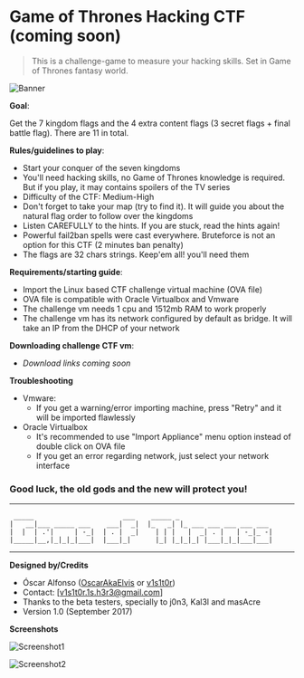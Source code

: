 # Game of Thrones Hacking CTF (coming soon)

> This is a challenge-game to measure your hacking skills. Set in Game of Thrones fantasy world.

![Banner]

**Goal**:

Get the 7 kingdom flags and the 4 extra content flags (3 secret flags + final battle flag). There are 11 in total.

**Rules/guidelines to play**:

 - Start your conquer of the seven kingdoms
 - You'll need hacking skills, no Game of Thrones knowledge is required. But if you play, it may contains spoilers of the TV series
 - Difficulty of the CTF: Medium-High
 - Don't forget to take your map (try to find it). It will guide you about the natural flag order to follow over the kingdoms
 - Listen CAREFULLY to the hints. If you are stuck, read the hints again!
 - Powerful fail2ban spells were cast everywhere. Bruteforce is not an option for this CTF (2 minutes ban penalty)
 - The flags are 32 chars strings. Keep'em all! you'll need them

**Requirements/starting guide**:

 - Import the Linux based CTF challenge virtual machine (OVA file)
 - OVA file is compatible with Oracle Virtualbox and Vmware
 - The challenge vm needs 1 cpu and 1512mb RAM to work properly
 - The challenge vm has its network configured by default as bridge. It will take an IP from the DHCP of your network

**Downloading challenge CTF vm**:

 - _Download links coming soon_

**Troubleshooting**

 - Vmware:
   - If you get a warning/error importing machine, press "Retry" and it will be imported flawlessly
 - Oracle Virtualbox
   - It's recommended to use "Import Appliance" menu option instead of double click on OVA file
   - If you get an error regarding network, just select your network interface
 

### Good luck, the old gods and the new will protect you!

--------------------------------------
	 _____                      ___    _____ _                       
	|   __|___ _____ ___    ___|  _|  |_   _| |_ ___ ___ ___ ___ ___ 
	|  |  | .'|     | -_|  | . |  _|    | | |   |  _| . |   | -_|_ -|
	|_____|__,|_|_|_|___|  |___|_|      |_| |_|_|_| |___|_|_|___|___|
--------------------------------------

**Designed by/Credits**

 - Óscar Alfonso ([OscarAkaElvis] or [v1s1t0r])
 - Contact: [v1s1t0r.1s.h3r3@gmail.com]
 - Thanks to the beta testers, specially to j0n3, Kal3l and masAcre
 - Version 1.0 (September 2017)

**Screenshots**

![Screenshot1]

![Screenshot2]

[Banner]: https://raw.githubusercontent.com/OscarAkaElvis/game-of-thrones-hacking-ctf/master/imgs/ctf-banner.png "Game of Thrones CTF - Winter is coming!"
[Screenshot1]: https://raw.githubusercontent.com/OscarAkaElvis/game-of-thrones-hacking-ctf/master/imgs/ctf-screenshot1.png
[Screenshot2]: https://raw.githubusercontent.com/OscarAkaElvis/game-of-thrones-hacking-ctf/master/imgs/ctf-screenshot1.png

[OscarAkaElvis]: https://github.com/OscarAkaElvis
[v1s1t0r]: https://github.com/v1s1t0r1sh3r3
